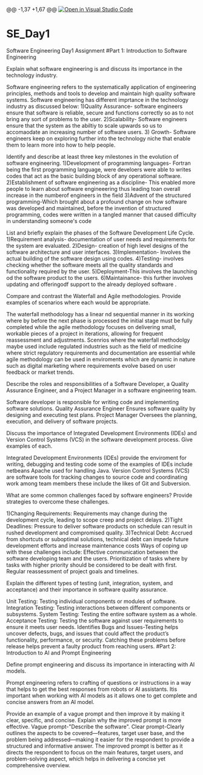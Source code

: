 @@ -1,37 +1,67 @@
[![Open in Visual Studio Code](https://classroom.github.com/assets/open-in-vscode-2e0aaae1b6195c2367325f4f02e2d04e9abb55f0b24a779b69b11b9e10269abc.svg)](https://classroom.github.com/online_ide?assignment_repo_id=15566678&assignment_repo_type=AssignmentRepo)
# SE_Day1
Software Engineering Day1 Assignment
#Part 1: Introduction to Software Engineering

Explain what software engineering is and discuss its importance in the technology industry.

Software engineering refers to the systematically application of engineering principles, methods and tools to develop and maintain high quality software systems.
Software engineering has different imprtance in the technology industry as discussed below:
1)Quality Assurance- software engineers ensure that software is reliable, secure and functions correctly so as to not bring any sort of problems to the user.
2)Scalability- Software engineers ensure that the system as the abiltiy to scale upwards so us to accomaodate an increasing number of software users.
3) Growth- Software engineers keep on exploring further into the technology niche that enable them to learn more into how to help people.

Identify and describe at least three key milestones in the evolution of software engineering.
1)Development of programming languages- Fortran being the first programming language, were develoers were able to writes codes that act as the basic building block of any operational software.
2)Establishment of software engineering as a discipline- This enabled more people to learn about software engineeering thus leading toan overall increase in the numberof engineers in the field 
3)Advent of the structured programming-Which brought about a profound change on how software was developed and maintained, before the invention of structured programming, codes were written in a tangled manner that caused difficulty in understanding someone's code


List and briefly explain the phases of the Software Development Life Cycle.
1)Requirement analysis- documentation of user needs and requirements for the system are evaluated.
2)Design- creation of high level designs of the  software architecture and user interfaces.
3)Implementation- Involves the actual building of the software design using codes.
4)Testing- involves checking whether the software meets all the quality standards and functionality required by the user.
5)Deployment-This involves the launching od the software product to the users.
6)Maintainance- this further involves updating and offeringodf support to the already deployed software .


Compare and contrast the Waterfall and Agile methodologies. Provide examples of scenarios where each would be appropriate.

The waterfall methodology has a linear nd sequential manner in its working where by before the next phase is processed the initial stage must be fully completed while the agile methodology  focuses on delivering small, workable pieces of a project in iterations, allowing for frequent reassessment and adjustments.
Scenrios where the waterfall methodolgy maybe used include regulated industries such as the field of medicine where strict regulatory requirements and documentation are essential while agile methodology can be used in enviroments which are dynamic in nature such as digital marketing where requirements evolve based on user feedback or market trends.

Describe the roles and responsibilities of a Software Developer, a Quality Assurance Engineer, and a Project Manager in a software engineering team.

Software developer is responsible for writing code and implementing software solutions.
Quality Assurance Engineer  Ensures software quality by designing and executing test plans.
Project Manager Oversees the planning, execution, and delivery of software projects.

Discuss the importance of Integrated Development Environments (IDEs) and Version Control Systems (VCS) in the software development process. Give examples of each.

Integrated Development Environments (IDEs) provide the enviroment for writing, debugging and testing code some of the examples of IDEs include netbeans Apache used for handling Java.
 Version Control Systems (VCS) are software tools for tracking changes to source code and coordinating work among team members these include the likes of Git and Subversion.

What are some common challenges faced by software engineers? Provide strategies to overcome these challenges.

1)Changing Requirements: Requirements may change during the development cycle, leading to scope creep and project delays.
2)Tight Deadlines: Pressure to deliver software products on schedule can result in rushed development and compromised quality.
3)Technical Debt: Accrued from shortcuts or suboptimal solutions, technical debt can impede future development efforts and increase maintenance costs
Ways of coping up with these challenges include:
Effective communication between the software developing team and the users.
Prioritization of tasks where by tasks with higher priority should be considered to be dealt with first.
Regular reassessment of project goals and timelines.

Explain the different types of testing (unit, integration, system, and acceptance) and their importance in software quality assurance.


Unit Testing: Testing individual components or modules of software.
Integration Testing: Testing interactions between different components or subsystems.
System Testing: Testing the entire software system as a whole.
Acceptance Testing: Testing the software against user requirements to ensure it meets user needs.
Identifies Bugs and Issues-Testing helps uncover defects, bugs, and issues that could affect the product’s functionality, performance, or security. Catching these problems before release helps prevent a faulty product from reaching users.
#Part 2: Introduction to AI and Prompt Engineering


Define prompt engineering and discuss its importance in interacting with AI models.

Prompt engineering refers to crafting of questions or instructions in a way that helps to get the best responses from robots or AI assistants.
Itis important when working with AI models as it allows one to get complete and concise answers from an AI model.

Provide an example of a vague prompt and then improve it by making it clear, specific, and concise. Explain why the improved prompt is more effective.
Vague prompt-"Describe the software".
Clear prompt-Clearly outlines the aspects to be covered—features, target user base, and the problem being addressed—making it easier for the respondent to provide a structured and informative answer.
The improved prompt is better as it directs the respondent to focus on the main features, target users, and problem-solving aspect, which helps in delivering a concise yet comprehensive overview.
